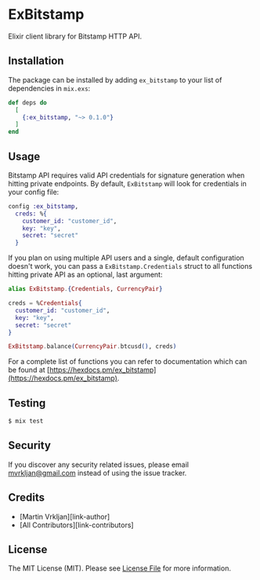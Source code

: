 # ExBitstamp

Elixir client library for Bitstamp HTTP API.

## Installation

The package can be installed by adding `ex_bitstamp` to your list of dependencies in `mix.exs`:

```elixir
def deps do
  [
    {:ex_bitstamp, "~> 0.1.0"}
  ]
end
```

## Usage

Bitstamp API requires valid API credentials for signature generation when hitting private endpoints. By default, `ExBitstamp` will look for credentials in your config file:

```elixir
config :ex_bitstamp,
  creds: %{
    customer_id: "customer_id",
    key: "key",
    secret: "secret"
  }
```

If you plan on using multiple API users and a single, default configuration doesn't work, you can pass a `ExBitstamp.Credentials` struct to all functions hitting private API as an optional, last argument:

```elixir
alias ExBitstamp.{Credentials, CurrencyPair}

creds = %Credentials{
  customer_id: "customer_id",
  key: "key",
  secret: "secret"
}

ExBitstamp.balance(CurrencyPair.btcusd(), creds)
```

For a complete list of functions you can refer to documentation which can be found at [https://hexdocs.pm/ex_bitstamp](https://hexdocs.pm/ex_bitstamp).

## Testing

``` bash
$ mix test
```

## Security

If you discover any security related issues, please email mvrkljan@gmail.com instead of using the issue tracker.

## Credits

- [Martin Vrkljan][link-author]
- [All Contributors][link-contributors]

## License

The MIT License (MIT). Please see [License File](LICENSE.md) for more information.

